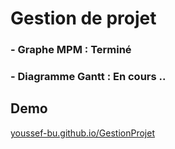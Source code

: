 # Gestion de projet 
### - Graphe MPM : Terminé
### - Diagramme Gantt : En cours ..
## Demo 
[youssef-bu.github.io/GestionProjet](https://youssef-bu.github.io/GestionProjet/)
